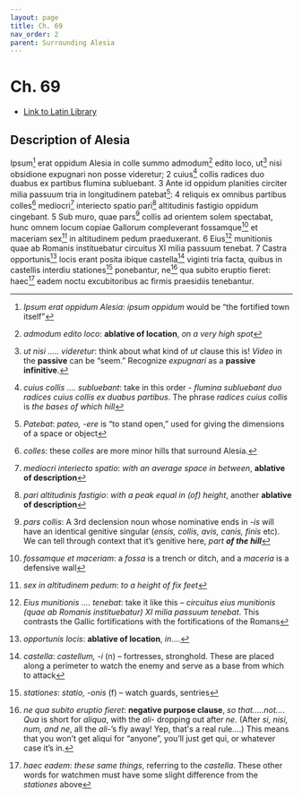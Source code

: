 ```yaml
---
layout: page
title: Ch. 69
nav_order: 2
parent: Surrounding Alesia
---
```


# Ch. 69

- [Link to Latin Library](https://www.thelatinlibrary.com/caesar/gallic/gall7.shtml#69)

## Description of Alesia 

Ipsum[^1] erat oppidum Alesia in colle summo admodum[^2] edito loco, ut[^3] nisi obsidione expugnari non posse videretur; 2 cuius[^4] collis radices duo duabus ex partibus flumina subluebant. 3 Ante id oppidum planities circiter milia passuum tria in longitudinem patebat[^5]: 4 reliquis ex omnibus partibus colles[^6] mediocri[^7] interiecto spatio pari[^8] altitudinis fastigio oppidum cingebant. 5 Sub muro, quae pars[^9] collis ad orientem solem spectabat, hunc omnem locum copiae Gallorum compleverant fossamque[^10] et maceriam sex[^11] in altitudinem pedum praeduxerant. 6 Eius[^12] munitionis quae ab Romanis instituebatur circuitus XI milia passuum tenebat. 7 Castra opportunis[^13] locis erant posita ibique castella[^14] viginti tria facta, quibus in castellis interdiu stationes[^15] ponebantur, ne[^16] qua subito eruptio fieret: haec[^17] eadem noctu excubitoribus ac firmis praesidiis tenebantur.


[^1]: *Ipsum erat oppidum Alesia*: *ipsum oppidum* would be “the fortified town itself”

[^2]: *admodum edito loco*: **ablative of location**, *on a very high spot*

[^3]: *ut nisi ….. videretur*: think about what kind of _ut_ clause this is! *Video* in the **passive** can be “seem.” Recognize *expugnari* as a **passive infinitive**.

[^4]: *cuius collis …. subluebant*: take in this order - *flumina subluebant duo radices cuius collis ex duabus partibus*. The phrase *radices cuius collis* is *the bases of which hill*

[^5]: *Patebat*: *pateo, -ere* is “to stand open,” used for giving the dimensions of a space or object

[^6]: *colles*: these *colles* are more minor hills that surround Alesia.

[^7]: *mediocri interiecto spatio*: *with an average space in between*, **ablative of description**

[^8]: *pari altitudinis fastigio*: *with a peak equal in (of) height*, another **ablative of description**

[^9]: *pars collis*: A 3rd declension noun whose nominative ends in -*is* will have an identical genitive singular (*ensis, collis, avis, canis, finis* etc). We can tell through context that it’s genitive here, _part **of the hill**_

[^10]: *fossamque et maceriam*: a *fossa* is a trench or ditch, and a *maceria* is a defensive wall

[^11]: *sex in altitudinem pedum*: *to a height of fix feet*

[^12]: *Eius munitionis …. tenebat*: take it like this – *circuitus eius munitionis (quae ab Romanis instituebatur) XI milia passuum tenebat*. This contrasts the Gallic fortifications with the fortifications of the Romans

[^13]: *opportunis locis*: **ablative of location**, *in*….

[^14]: *castella*: *castellum, -i* (n) – fortresses, stronghold. These are placed along a perimeter to watch the enemy and serve as a base from which to attack

[^15]: *stationes*: *statio, -onis* (f) – watch guards, sentries

[^16]: *ne qua subito eruptio fieret*: **negative purpose clause**, *so that…..not…*. *Qua* is short for *aliqua*, with the *ali*- dropping out after *ne*. (After *si, nisi, num, and ne*, all the *ali*-’s fly away! Yep, that's a real rule....) This means that you won’t get aliqui for “anyone”, you’ll just get qui, or whatever case it’s in.

[^17]: *haec eadem*: *these same things*, referring to the *castella*. These other words for watchmen must have some slight difference from the *stationes* above



